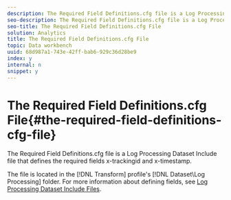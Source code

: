 ```yaml
---
description: The Required Field Definitions.cfg file is a Log Processing Dataset Include file that defines the required fields x-trackingid and x-timestamp.
seo-description: The Required Field Definitions.cfg file is a Log Processing Dataset Include file that defines the required fields x-trackingid and x-timestamp.
seo-title: The Required Field Definitions.cfg File
solution: Analytics
title: The Required Field Definitions.cfg File
topic: Data workbench
uuid: 68d987a1-743e-42ff-bab6-929c36d28be9
index: y
internal: n
snippet: y
---
```


# The Required Field Definitions.cfg File{#the-required-field-definitions-cfg-file}

The Required Field Definitions.cfg file is a Log Processing Dataset Include file that defines the required fields x-trackingid and x-timestamp.

 The file is located in the [!DNL Transform] profile's [!DNL Dataset\Log Processing] folder. For more information about defining fields, see [Log Processing Dataset Include Files](../../../../home/c-dataset-const-proc/c-dataset-inc-files/c-types-dataset-inc-files/c-log-proc-dataset-inc-files/c-log-proc-dataset-inc-files.md#concept-999475a22519432e98844622ca95b6ab). 
